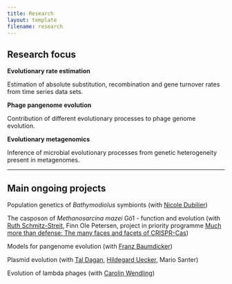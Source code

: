 ```yaml
---
title: Research
layout: template
filename: research
---
```


Research focus
--------------

**Evolutionary rate estimation**

Estimation of absolute substitution, recombination and gene turnover
rates from time series data sets.

**Phage pangenome evolution**

Contribution of different evolutionary processes to phage genome
evolution.

**Evolutionary metagenomics**

Inference of microbial evolutionary processes from genetic heterogeneity
present in metagenomes.

* * * * *

Main ongoing projects
---------------------

Population genetics of *Bathymodiolus* symbionts (with [Nicole
Dubilier](https://www.mpi-bremen.de/en/Nicole-Dubilier.html))

The casposon of *Methanosarcina mazei* Gö1 - function and evolution
(with [Ruth
Schmitz-Streit](http://www.mikrobio.uni-kiel.de/de/ag-schmitz-streit),
Finn Ole Petersen, project in priority programme [Much more than
defense: The many faces and facets of
CRISPR-Cas](https://www.uni-ulm.de/nawi/crispr-spp2141/))

Models for pangenome evolution (with [Franz
Baumdicker](http://baumdickerlab.de/))

Plasmid evolution (with [Tal
Dagan](https://www.mikrobio.uni-kiel.de/de/ag-dagan), [Hildegard
Uecker](http://web.evolbio.mpg.de/~uecker/), Mario Santer)

Evolution of lambda phages (with [Carolin
Wendling](https://usys.ethz.ch/en/people/profile.MjUyNjM3.TGlzdC82MzcsMzIwMTk3MjIy.html))
